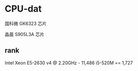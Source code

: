 
# CPU-dat

国科微 GK6323 芯片

晶晨 S905L3A 芯片


## rank 

Intel Xeon E5-2630 v4 @ 2.20GHz - 11,486 
i5-520M == 1,727
